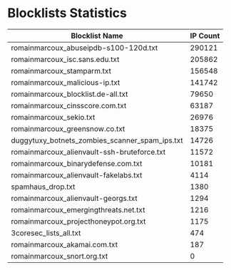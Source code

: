 # Blocklists Statistics
| Blocklist Name | IP Count |
|----|----|
| romainmarcoux_abuseipdb-s100-120d.txt | 290121 |
| romainmarcoux_isc.sans.edu.txt | 205862 |
| romainmarcoux_stamparm.txt | 156548 |
| romainmarcoux_malicious-ip.txt | 141742 |
| romainmarcoux_blocklist.de-all.txt | 79650 |
| romainmarcoux_cinsscore.com.txt | 63187 |
| romainmarcoux_sekio.txt | 26976 |
| romainmarcoux_greensnow.co.txt | 18375 |
| duggytuxy_botnets_zombies_scanner_spam_ips.txt | 14726 |
| romainmarcoux_alienvault-ssh-bruteforce.txt | 11572 |
| romainmarcoux_binarydefense.com.txt | 10181 |
| romainmarcoux_alienvault-fakelabs.txt | 4114 |
| spamhaus_drop.txt | 1380 |
| romainmarcoux_alienvault-georgs.txt | 1294 |
| romainmarcoux_emergingthreats.net.txt | 1216 |
| romainmarcoux_projecthoneypot.org.txt | 1175 |
| 3coresec_lists_all.txt | 474 |
| romainmarcoux_akamai.com.txt | 187 |
| romainmarcoux_snort.org.txt | 0 |
